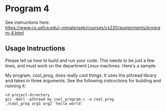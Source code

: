 # Program 4

See instructions here: https://www.cs.usfca.edu/~mmalensek/courses/cs220/assignments/program-4.html

## Usage Instructions

Please tell us how to build and run your code. This needs to be just a few lines, and must work on the department Linux machines. Here's a sample:

My program, cool_prog, does really cool things. It uses the pthread library and takes in three arguments. See the following instructions for building and running it:

```
cd project-directory
gcc -Wall -pthread my_cool_program.c -o cool_prog
./cool_prog arg1 arg2 'hello world'
```
